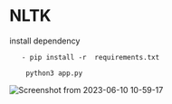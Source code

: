 # NLTK
install dependency
```
   - pip install -r  requirements.txt
```
 ```
     python3 app.py 
 ```
![Screenshot from 2023-06-10 10-59-17](https://github.com/dassudip2001/bot/assets/85440350/2805669b-977c-4ebc-a8da-cdb52561af4b)
